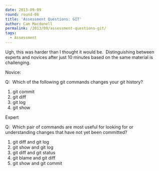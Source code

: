 ```yaml
---
date: 2013-09-09
round: round-06
title: 'Assessment Questions: GIT'
author: Cam Macdonell
permalink: /2013/09/assessment-questions-git/
tags:
  - Assessment
---
```

Ugh, this was harder than I thought it would be.  Distinguishing between experts and novices after just 10 minutes based on the same material is challenging.

Novice:

Q:  Which of the following git commands changes your git history?

1.  git commit
2.  git diff
3.  git log
4.  git show

Expert

Q:  Which pair of commands are most useful for looking for or understanding changes that have not yet been committed?

1.  git diff and git log
2.  git show and git log
3.  git diff and git status
4.  git blame and git diff
5.  git show and git commit
